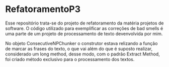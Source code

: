 # RefatoramentoP3
Esse repositório trata-se do projeto de refatoramento da matéria projetos de software. O código utilizado para exemplificar as correções de bad smells é uma parte de um projeto de processamento de texto devenvolvida por mim.

No objeto ConsecutiveNPChunker o construtor estava relizando a função de marcar as frases do texto, o que vai além do que é suposto realizar, considerado um long method, desse modo, com o padrão Extract Method, foi criado método exclusivo para o processamento dos textos.

